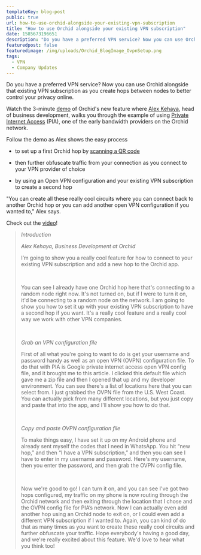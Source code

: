 ```yaml
---
templateKey: blog-post
public: true
url: how-to-use-orchid-alongside-your-existing-vpn-subscription
title: "How to use Orchid alongside your existing VPN subscription"
date: 1585673196651
description: "Do you have a preferred VPN service? Now you can use Orchid alongside that existing VPN subscription as you create hops between nodes to better control your privacy online."
featuredpost: false
featuredimage: /img/uploads/Orchid_BlogImage_OvpnSetup.png
tags:
  - VPN
  - Company Updates
---
```

Do you have a preferred VPN service? Now you can use Orchid alongside that existing VPN subscription as you create hops between nodes to better control your privacy online.

Watch the 3-minute [demo](https://youtu.be/KpEtlUQV1vw) of Orchid's new feature where [Alex Kehaya](https://twitter.com/afkehaya), head of business development, walks you through the example of using [Private Internet Access](https://www.privateinternetaccess.com/) (PIA), one of the early bandwidth providers on the Orchid network.

Follow the demo as Alex shows the easy process 

-   to set up a first Orchid hop by [scanning a QR code](https://blog.orchid.com/get-hopping-faster-making-privacy-easier-with-qr-codes/) 

-   then further obfuscate traffic from your connection as you connect to your VPN provider of choice

-   by using an Open VPN configuration and your existing VPN subscription to create a second hop

"You can create all these really cool circuits where you can connect back to another Orchid hop or you can add another open VPN configuration if you wanted to," Alex says.

Check out the [video](https://youtu.be/KpEtlUQV1vw)!

> *Introduction*
> 
> *Alex Kehaya, Business Development at Orchid*
> 
> I’m going to show you a really cool feature for how to connect to your existing VPN subscription and add a new hop to the Orchid app. 
> 
> &nbsp;
> 
> You can see I already have one Orchid hop here that's connecting to a random node right now. It's not turned on, but if I were to turn it on, it'd be connecting to a random node on the network. I am going to show you how to set it up with your existing VPN subscription to have a second hop if you want. It's a really cool feature and a really cool way we work with other VPN companies. 
> 
> &nbsp;
> 
> *Grab an VPN configuration file*
> 
> First of all what you're going to want to do is get your username and password handy as well as an open VPN (OVPN)  configuration file. To do that with PIA is Google private internet access open VPN config file, and it brought me to this article. I clicked this default file which gave me a zip file and then I opened that up and my developer environment. You can see there's a list of locations here that you can select from. I just grabbed the OVPN file from the U.S. West Coast. You can actually pick from many different locations, but you just copy and paste that into the app, and I'll show you how to do that. 
> 
> &nbsp;
> 
> *Copy and paste OVPN configuration file*
> 
> To make things easy, I have set it up on my Android phone and already sent myself the codes that I need in WhatsApp. You hit “new hop,” and then “I have a VPN subscription,” and then you can see I have to enter in my username and password. Here's my username, then you enter the password, and then grab the OVPN config file.
> 
> &nbsp;
> 
> Now we're good to go! I can turn it on, and you can see I've got two hops configured, my traffic on my phone is now routing through the Orchid network and then exiting through the location that I chose and the OVPN config file for PIA’s network. Now I can actually even add another hop using an Orchid node to exit on, or I could even add a different VPN subscription if I wanted to. Again, you can kind of do that as many times as you want to create these really cool circuits and further obfuscate your traffic. Hope everybody's having a good day, and we're really excited about this feature. We'd love to hear what you think too!